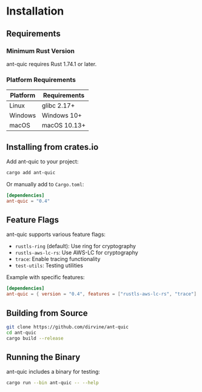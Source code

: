 # Installation

## Requirements

### Minimum Rust Version

ant-quic requires Rust 1.74.1 or later.

### Platform Requirements

| Platform | Requirements |
|----------|-------------|
| Linux | glibc 2.17+ |
| Windows | Windows 10+ |
| macOS | macOS 10.13+ |

## Installing from crates.io

Add ant-quic to your project:

```bash
cargo add ant-quic
```

Or manually add to `Cargo.toml`:

```toml
[dependencies]
ant-quic = "0.4"
```

## Feature Flags

ant-quic supports various feature flags:

- `rustls-ring` (default): Use ring for cryptography
- `rustls-aws-lc-rs`: Use AWS-LC for cryptography
- `trace`: Enable tracing functionality
- `test-utils`: Testing utilities

Example with specific features:

```toml
[dependencies]
ant-quic = { version = "0.4", features = ["rustls-aws-lc-rs", "trace"] }
```

## Building from Source

```bash
git clone https://github.com/dirvine/ant-quic
cd ant-quic
cargo build --release
```

## Running the Binary

ant-quic includes a binary for testing:

```bash
cargo run --bin ant-quic -- --help
```